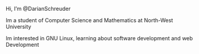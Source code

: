  Hi, I’m @DarianSchreuder

Im a student of Computer Science and Mathematics at North-West University

Im interested in GNU Linux, learning about software development and web Development


<!---
DarianSchreuder/DarianSchreuder is a ✨ special ✨ repository because its `README.md` (this file) appears on your GitHub profile.
You can click the Preview link to take a look at your changes.
--->
